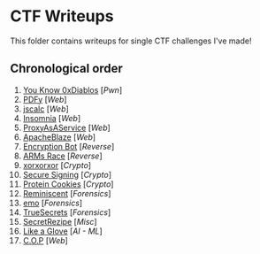 # CTF Writeups
This folder contains writeups for single CTF challenges I've made!

## Chronological order
1. [You Know 0xDiablos](./youknow0xdiablos.md) [_Pwn_]
2. [PDFy](./pdfy.md) [_Web_]
3. [jscalc](./jscalc.md) [_Web_]
4. [Insomnia](./insomnia.md) [_Web_]
5. [ProxyAsAService](./proxyasaservice.md) [_Web_]
6. [ApacheBlaze](./apacheblaze.md) [_Web_]
7. [Encryption Bot](./encryptionbot.md) [_Reverse_]
8. [ARMs Race](./armsrace.md) [_Reverse_]
9. [xorxorxor](./xorxorxor.md) [_Crypto_]
10. [Secure Signing](./securesigning.md) [_Crypto_]
11. [Protein Cookies](./proteincookies.md) [_Crypto_]
12. [Reminiscent](./reminiscent.md) [_Forensics_]
13. [emo](./emo.md) [_Forensics_]
14. [TrueSecrets](./truesecrets.md) [_Forensics_]
15. [SecretRezipe](./secretrezipe.md) [_Misc_]
16. [Like a Glove](./likeaglove.md) [_AI - ML_]
17. [C.O.P](./cop.md) [_Web_]
